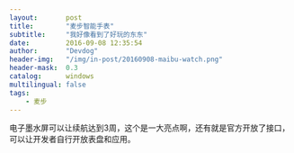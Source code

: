 ```yaml
---
layout:       post
title:        "麦步智能手表"
subtitle:     "我好像看到了好玩的东东"
date:         2016-09-08 12:35:54
author:       "Devdog"
header-img:   "/img/in-post/20160908-maibu-watch.png"
header-mask:  0.3
catalog:      windows
multilingual: false
tags:
    - 麦步
---
```



电子墨水屏可以让续航达到3周，这个是一大亮点啊，还有就是官方开放了接口，可以让开发者自行开放表盘和应用。
